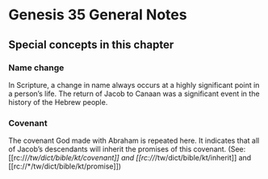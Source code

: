 # Genesis 35 General Notes
## Special concepts in this chapter

### Name change

In Scripture, a change in name always occurs at a highly significant point in a person’s life. The return of Jacob to Canaan was a significant event in the history of the Hebrew people.

### Covenant
The covenant God made with Abraham is repeated here. It indicates that all of Jacob’s descendants will inherit the promises of this covenant. (See: [[rc://*/tw/dict/bible/kt/covenant]] and [[rc://*/tw/dict/bible/kt/inherit]] and [[rc://*/tw/dict/bible/kt/promise]])